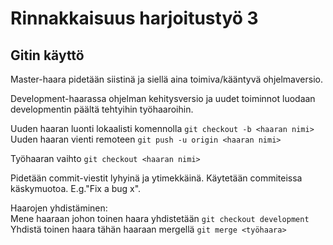 # Rinnakkaisuus harjoitustyö 3

## Gitin käyttö
Master-haara pidetään siistinä ja siellä aina toimiva/kääntyvä ohjelmaversio.

Development-haarassa ohjelman kehitysversio ja uudet toiminnot luodaan developmentin päältä tehtyihin työhaaroihin.

Uuden haaran luonti lokaalisti komennolla `git checkout -b <haaran nimi>`  
Uuden haaran vienti remoteen `git push -u origin <haaran nimi>`

Työhaaran vaihto `git checkout <haaran nimi>`

Pidetään commit-viestit lyhyinä ja ytimekkäinä. Käytetään commiteissa käskymuotoa. E.g."Fix a bug x".

Haarojen yhdistäminen:  
Mene haaraan johon toinen haara yhdistetään `git checkout development`  
Yhdistä toinen haara tähän haaraan mergellä `git merge <työhaara>`

